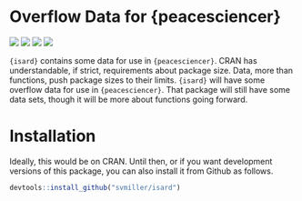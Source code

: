 
# Overflow Data for {peacesciencer}

[![](https://www.r-pkg.org/badges/version/isard?color=green)](https://cran.r-project.org/package=isard)
[![](http://cranlogs.r-pkg.org/badges/grand-total/isard?color=green)](https://cran.r-project.org/package=isard)
[![](http://cranlogs.r-pkg.org/badges/last-month/isard?color=green)](https://cran.r-project.org/package=isard)
[![](http://cranlogs.r-pkg.org/badges/last-week/isard?color=green)](https://cran.r-project.org/package=isard)

<!-- <img src="http://svmiller.com/images/simqi-hexlogo.png" alt="My simqi  hexlogo" align="right" width="200" style="padding: 0 15px; float: right;"/> -->

`{isard}` contains some data for use in `{peacesciencer}`. CRAN has
understandable, if strict, requirements about package size. Data, more
than functions, push package sizes to their limits. `{isard}` will have
some overflow data for use in `{peacesciencer}`. That package will still
have some data sets, though it will be more about functions going
forward.

# Installation

Ideally, this would be on CRAN. Until then, or if you want development
versions of this package, you can also install it from Github as
follows.

``` r
devtools::install_github("svmiller/isard")
```
